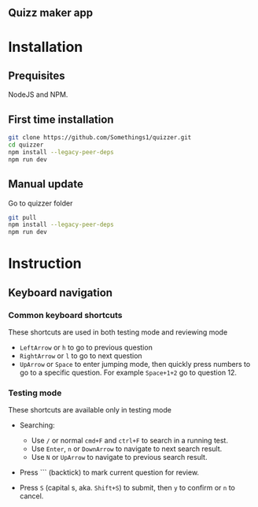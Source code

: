 Quizz maker app
---

# Installation
## Prequisites
NodeJS and NPM.

## First time installation
```zsh
git clone https://github.com/Somethings1/quizzer.git
cd quizzer
npm install --legacy-peer-deps
npm run dev
```

## Manual update
Go to quizzer folder
```zsh
git pull
npm install --legacy-peer-deps
npm run dev
```

# Instruction
## Keyboard navigation
### Common keyboard shortcuts
These shortcuts are used in both testing mode and reviewing mode
- `LeftArrow` or `h` to go to previous question
- `RightArrow` or `l` to go to next question
- `UpArrow` or `Space` to enter jumping mode, then quickly press numbers to go
to a specific question. For example `Space+1+2` go to question 12.

### Testing mode
These shortcuts are available only in testing mode
- Searching:
    - Use `/` or normal `cmd+F` and `ctrl+F` to search in a running test.
    - Use `Enter`, `n` or `DownArrow` to navigate to next search result.
    - Use `N` or `UpArrow` to navigate to previous search result.

- Press `\`` (backtick) to mark current question for review.
- Press `S` (capital s, aka. `Shift+S`) to submit, then `y` to confirm or `n` to
cancel.
